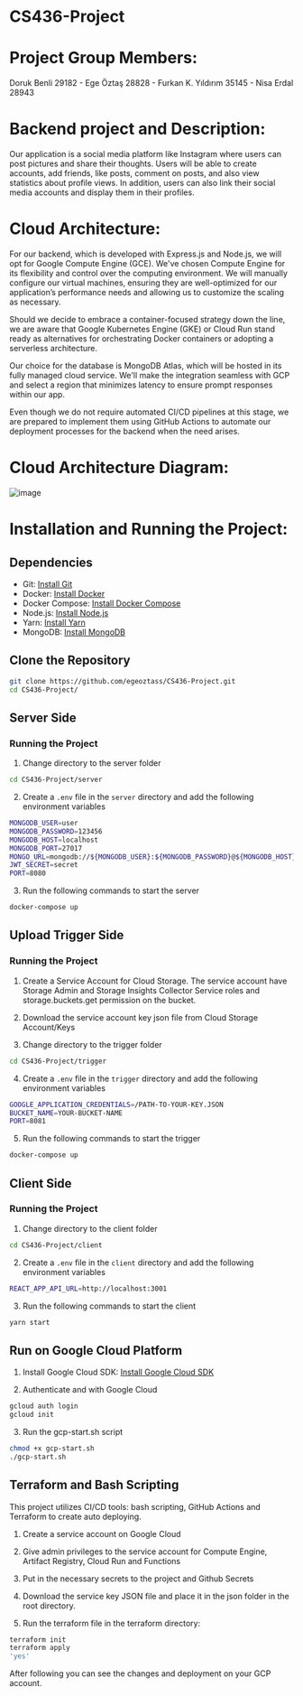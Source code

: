 # CS436-Project

# Project Group Members:

Doruk Benli 29182 - Ege Öztaş 28828 - Furkan K. Yıldırım 35145 - Nisa Erdal 28943

# Backend project and Description:

Our application is a social media platform like Instagram where users can post pictures and share their thoughts.
Users will be able to create accounts, add friends, like posts, comment on posts, and also view statistics about profile views.
In addition, users can also link their social media accounts and display them in their profiles.

# Cloud Architecture:

For our backend, which is developed with Express.js and Node.js, we will opt for Google Compute Engine (GCE). We've chosen Compute Engine for its flexibility and control over the computing environment.
We will manually configure our virtual machines, ensuring they are well-optimized for our application’s performance needs and allowing us to customize the scaling as necessary.

Should we decide to embrace a container-focused strategy down the line, we are aware that Google Kubernetes Engine (GKE) or Cloud Run stand ready as alternatives for orchestrating Docker containers or adopting a serverless architecture.

Our choice for the database is MongoDB Atlas, which will be hosted in its fully managed cloud service. We'll make the integration seamless with GCP and select a region that minimizes latency to ensure prompt responses within our app.

Even though we do not require automated CI/CD pipelines at this stage, we are prepared to implement them using GitHub Actions to automate our deployment processes for the backend when the need arises.

# Cloud Architecture Diagram:

![image](https://github.com/egeoztass/CS436-Project/assets/120418840/6ef6c67a-ef72-407e-a1b4-b0a3afc2fb4e)

# Installation and Running the Project:

## Dependencies

- Git: [Install Git](https://git-scm.com/downloads)
- Docker: [Install Docker](https://docs.docker.com/get-docker/)
- Docker Compose: [Install Docker Compose](https://docs.docker.com/compose/install/)
- Node.js: [Install Node.js](https://nodejs.org/en/download/)
- Yarn: [Install Yarn](https://classic.yarnpkg.com/en/docs/install)
- MongoDB: [Install MongoDB](https://docs.mongodb.com/manual/installation/)

## Clone the Repository

```bash
git clone https://github.com/egeoztass/CS436-Project.git
cd CS436-Project/
```

## Server Side

### Running the Project

1. Change directory to the server folder

```bash
cd CS436-Project/server
```

2. Create a `.env` file in the `server` directory and add the following environment variables

```bash
MONGODB_USER=user
MONGODB_PASSWORD=123456
MONGODB_HOST=localhost
MONGODB_PORT=27017
MONGO_URL=mongodb://${MONGODB_USER}:${MONGODB_PASSWORD}@${MONGODB_HOST}:${MONGODB_PORT}/
JWT_SECRET=secret
PORT=8080
```

3. Run the following commands to start the server

```bash
docker-compose up
```

## Upload Trigger Side

### Running the Project

1. Create a Service Account for Cloud Storage. The service account have Storage Admin and Storage Insights Collector Service roles and storage.buckets.get permission on the bucket.

2. Download the service account key json file from Cloud Storage Account/Keys

3. Change directory to the trigger folder

```bash
cd CS436-Project/trigger
```

4. Create a `.env` file in the `trigger` directory and add the following environment variables

```bash
GOOGLE_APPLICATION_CREDENTIALS=/PATH-TO-YOUR-KEY.JSON
BUCKET_NAME=YOUR-BUCKET-NAME
PORT=8081
```

5. Run the following commands to start the trigger

```bash
docker-compose up
```

## Client Side

### Running the Project

1. Change directory to the client folder

```bash
cd CS436-Project/client
```

2. Create a `.env` file in the `client` directory and add the following environment variables

```bash
REACT_APP_API_URL=http://localhost:3001
```

3. Run the following commands to start the client

```bash
yarn start
```

## Run on Google Cloud Platform

1. Install Google Cloud SDK: [Install Google Cloud SDK](https://cloud.google.com/sdk/docs/install)

2. Authenticate and with Google Cloud

```bash
gcloud auth login
gcloud init
```

3. Run the gcp-start.sh script

```bash
chmod +x gcp-start.sh
./gcp-start.sh
```

## Terraform and Bash Scripting

This project utilizes CI/CD tools: bash scripting, GitHub Actions and Terraform to create auto deploying.

1. Create a service account on Google Cloud

2. Give admin privileges to the service account for Compute Engine, Artifact Registry, Cloud Run and Functions

3. Put in the necessary secrets to the project and Github Secrets

4. Download the service key JSON file and place it in the json folder in the root directory.

5. Run the terraform file in the terraform directory:

```bash
terraform init
terraform apply
'yes'
```

After following you can see the changes and deployment on your GCP account.
